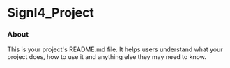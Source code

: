 Signl4_Project
==============

### About

This is your project's README.md file. It helps users understand what your
project does, how to use it and anything else they may need to know.